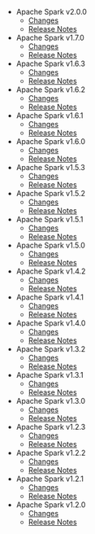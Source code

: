 
<!---
# Licensed to the Apache Software Foundation (ASF) under one
# or more contributor license agreements.  See the NOTICE file
# distributed with this work for additional information
# regarding copyright ownership.  The ASF licenses this file
# to you under the Apache License, Version 2.0 (the
# "License"); you may not use this file except in compliance
# with the License.  You may obtain a copy of the License at
#
#     http://www.apache.org/licenses/LICENSE-2.0
#
# Unless required by applicable law or agreed to in writing, software
# distributed under the License is distributed on an "AS IS" BASIS,
# WITHOUT WARRANTIES OR CONDITIONS OF ANY KIND, either express or implied.
# See the License for the specific language governing permissions and
# limitations under the License.
-->
* Apache Spark v2.0.0
    * [Changes](2.0.0/CHANGES.2.0.0.md)
    * [Release Notes](2.0.0/RELEASENOTES.2.0.0.md)
* Apache Spark v1.7.0
    * [Changes](1.7.0/CHANGES.1.7.0.md)
    * [Release Notes](1.7.0/RELEASENOTES.1.7.0.md)
* Apache Spark v1.6.3
    * [Changes](1.6.3/CHANGES.1.6.3.md)
    * [Release Notes](1.6.3/RELEASENOTES.1.6.3.md)
* Apache Spark v1.6.2
    * [Changes](1.6.2/CHANGES.1.6.2.md)
    * [Release Notes](1.6.2/RELEASENOTES.1.6.2.md)
* Apache Spark v1.6.1
    * [Changes](1.6.1/CHANGES.1.6.1.md)
    * [Release Notes](1.6.1/RELEASENOTES.1.6.1.md)
* Apache Spark v1.6.0
    * [Changes](1.6.0/CHANGES.1.6.0.md)
    * [Release Notes](1.6.0/RELEASENOTES.1.6.0.md)
* Apache Spark v1.5.3
    * [Changes](1.5.3/CHANGES.1.5.3.md)
    * [Release Notes](1.5.3/RELEASENOTES.1.5.3.md)
* Apache Spark v1.5.2
    * [Changes](1.5.2/CHANGES.1.5.2.md)
    * [Release Notes](1.5.2/RELEASENOTES.1.5.2.md)
* Apache Spark v1.5.1
    * [Changes](1.5.1/CHANGES.1.5.1.md)
    * [Release Notes](1.5.1/RELEASENOTES.1.5.1.md)
* Apache Spark v1.5.0
    * [Changes](1.5.0/CHANGES.1.5.0.md)
    * [Release Notes](1.5.0/RELEASENOTES.1.5.0.md)
* Apache Spark v1.4.2
    * [Changes](1.4.2/CHANGES.1.4.2.md)
    * [Release Notes](1.4.2/RELEASENOTES.1.4.2.md)
* Apache Spark v1.4.1
    * [Changes](1.4.1/CHANGES.1.4.1.md)
    * [Release Notes](1.4.1/RELEASENOTES.1.4.1.md)
* Apache Spark v1.4.0
    * [Changes](1.4.0/CHANGES.1.4.0.md)
    * [Release Notes](1.4.0/RELEASENOTES.1.4.0.md)
* Apache Spark v1.3.2
    * [Changes](1.3.2/CHANGES.1.3.2.md)
    * [Release Notes](1.3.2/RELEASENOTES.1.3.2.md)
* Apache Spark v1.3.1
    * [Changes](1.3.1/CHANGES.1.3.1.md)
    * [Release Notes](1.3.1/RELEASENOTES.1.3.1.md)
* Apache Spark v1.3.0
    * [Changes](1.3.0/CHANGES.1.3.0.md)
    * [Release Notes](1.3.0/RELEASENOTES.1.3.0.md)
* Apache Spark v1.2.3
    * [Changes](1.2.3/CHANGES.1.2.3.md)
    * [Release Notes](1.2.3/RELEASENOTES.1.2.3.md)
* Apache Spark v1.2.2
    * [Changes](1.2.2/CHANGES.1.2.2.md)
    * [Release Notes](1.2.2/RELEASENOTES.1.2.2.md)
* Apache Spark v1.2.1
    * [Changes](1.2.1/CHANGES.1.2.1.md)
    * [Release Notes](1.2.1/RELEASENOTES.1.2.1.md)
* Apache Spark v1.2.0
    * [Changes](1.2.0/CHANGES.1.2.0.md)
    * [Release Notes](1.2.0/RELEASENOTES.1.2.0.md)
